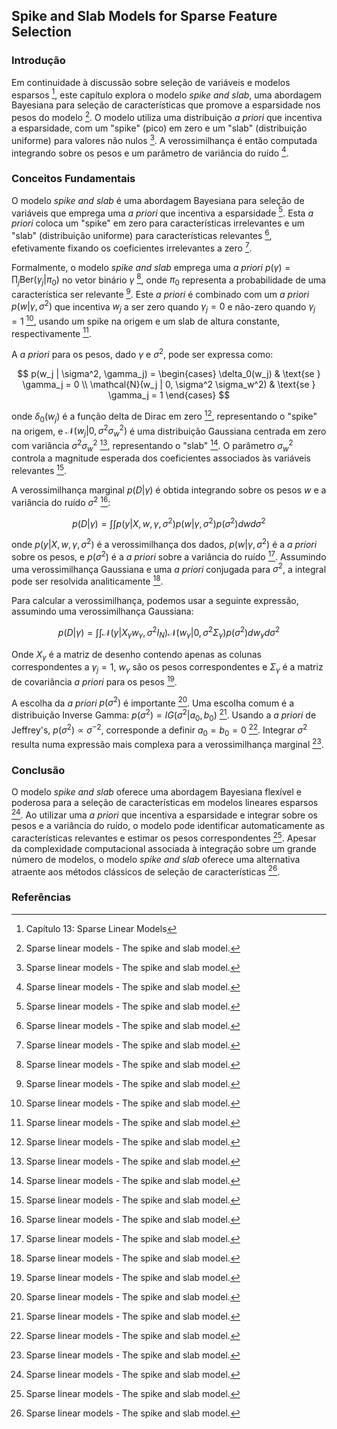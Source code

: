 ## Spike and Slab Models for Sparse Feature Selection

### Introdução
Em continuidade à discussão sobre seleção de variáveis e modelos esparsos [^1], este capítulo explora o modelo *spike and slab*, uma abordagem Bayesiana para seleção de características que promove a esparsidade nos pesos do modelo [^13.2.1]. O modelo utiliza uma distribuição *a priori* que incentiva a esparsidade, com um "spike" (pico) em zero e um "slab" (distribuição uniforme) para valores não nulos [^13.2.1]. A verossimilhança é então computada integrando sobre os pesos e um parâmetro de variância do ruído [^13.2.1].

### Conceitos Fundamentais

O modelo *spike and slab* é uma abordagem Bayesiana para seleção de variáveis que emprega uma *a priori* que incentiva a esparsidade [^13.2.1]. Esta *a priori* coloca um "spike" em zero para características irrelevantes e um "slab" (distribuição uniforme) para características relevantes [^13.2.1], efetivamente fixando os coeficientes irrelevantes a zero [^13.2.1].

Formalmente, o modelo *spike and slab* emprega uma *a priori* $p(\gamma) = \prod_{j} \text{Ber}(\gamma_j | \pi_0)$ no vetor binário $\gamma$ [^13.2.1], onde $\pi_0$ representa a probabilidade de uma característica ser relevante [^13.2.1]. Este *a priori* é combinado com um *a priori* $p(w | \gamma, \sigma^2)$ que incentiva $w_j$ a ser zero quando $\gamma_j = 0$ e não-zero quando $\gamma_j = 1$ [^13.2.1], usando um spike na origem e um slab de altura constante, respectivamente [^13.2.1].

A *a priori* para os pesos, dado $\gamma$ e $\sigma^2$, pode ser expressa como:

$$ p(w_j | \sigma^2, \gamma_j) = \begin{cases} \delta_0(w_j) & \text{se } \gamma_j = 0 \\ \mathcal{N}(w_j | 0, \sigma^2 \sigma_w^2) & \text{se } \gamma_j = 1 \end{cases} $$

onde $\delta_0(w_j)$ é a função delta de Dirac em zero [^13.2.1], representando o "spike" na origem, e $\mathcal{N}(w_j | 0, \sigma^2 \sigma_w^2)$ é uma distribuição Gaussiana centrada em zero com variância $\sigma^2 \sigma_w^2$ [^13.2.1], representando o "slab" [^13.2.1]. O parâmetro $\sigma_w^2$ controla a magnitude esperada dos coeficientes associados às variáveis relevantes [^13.2.1].

A verossimilhança marginal $p(D | \gamma)$ é obtida integrando sobre os pesos $w$ e a variância do ruído $\sigma^2$ [^13.2.1]:

$$ p(D | \gamma) = \int \int p(y | X, w, \gamma, \sigma^2) p(w | \gamma, \sigma^2) p(\sigma^2) dw d\sigma^2 $$

onde $p(y | X, w, \gamma, \sigma^2)$ é a verossimilhança dos dados, $p(w | \gamma, \sigma^2)$ é a *a priori* sobre os pesos, e $p(\sigma^2)$ é a *a priori* sobre a variância do ruído [^13.2.1]. Assumindo uma verossimilhança Gaussiana e uma *a priori* conjugada para $\sigma^2$, a integral pode ser resolvida analiticamente [^13.2.1].

Para calcular a verossimilhança, podemos usar a seguinte expressão, assumindo uma verossimilhança Gaussiana:

$$ p(D|\gamma) = \int \int \mathcal{N}(y|X_\gamma w_\gamma, \sigma^2 I_N) \mathcal{N}(w_\gamma|0, \sigma^2 \Sigma_\gamma) p(\sigma^2) dw_\gamma d\sigma^2 $$

Onde $X_\gamma$ é a matriz de desenho contendo apenas as colunas correspondentes a $\gamma_j = 1$, $w_\gamma$ são os pesos correspondentes e $\Sigma_\gamma$ é a matriz de covariância *a priori* para os pesos [^13.2.1].

A escolha da *a priori* $p(\sigma^2)$ é importante [^13.2.1]. Uma escolha comum é a distribuição Inverse Gamma: $p(\sigma^2) = IG(\sigma^2 | a_0, b_0)$ [^13.2.1]. Usando a *a priori* de Jeffrey's, $p(\sigma^2) \propto \sigma^{-2}$, corresponde a definir $a_0 = b_0 = 0$ [^13.2.1]. Integrar $\sigma^2$ resulta numa expressão mais complexa para a verossimilhança marginal [^13.2.1].

### Conclusão

O modelo *spike and slab* oferece uma abordagem Bayesiana flexível e poderosa para a seleção de características em modelos lineares esparsos [^13.2.1]. Ao utilizar uma *a priori* que incentiva a esparsidade e integrar sobre os pesos e a variância do ruído, o modelo pode identificar automaticamente as características relevantes e estimar os pesos correspondentes [^13.2.1]. Apesar da complexidade computacional associada à integração sobre um grande número de modelos, o modelo *spike and slab* oferece uma alternativa atraente aos métodos clássicos de seleção de características [^13.2.1].

### Referências
[^1]: Capítulo 13: Sparse Linear Models
[^13.2.1]: Sparse linear models - The spike and slab model.
<!-- END -->
